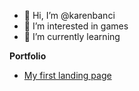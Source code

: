 - 👋 Hi, I’m @karenbanci
- 👀 I’m interested in games
- 🌱 I’m currently learning

**Portfolio**

- [ My first landing page ](https://karenbanci.github.io/landing-page-master/index.html)

<!---
karenbanci/karenbanci is a ✨ special ✨ repository because its `README.md` (this file) appears on your GitHub profile.
You can click the Preview link to take a look at your changes.
--->
